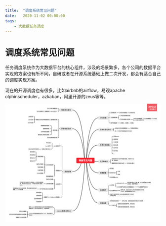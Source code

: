 ```yaml
---
title:  "调度系统常见问题"
date:   2020-11-02 00:00:00
tags:
    - 大数据任务调度
---
```



# 调度系统常见问题

任务调度系统作为大数据平台的核心组件，涉及的场景繁多，各个公司的数据平台实现的方案也有所不同，自研或者在开源系统基础上做二次开发，都会有适合自己的调度实现方案。

现在的开源调度也有很多，比如airbnb的airflow，易观apache olphinscheduler，azkaban，阿里开源的zeus等等。

![scheduler](/images/scheduler/scheduler.png)










